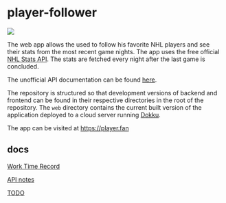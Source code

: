 # player-follower

![](https://github.com/slinden2/player-follower/workflows/Test%20and%20Deploy/badge.svg)

The web app allows the used to follow his favorite NHL players and see their stats from the most recent game nights. The app uses the free official [NHL Stats API](https://statsapi.web.nhl.com/api/v1/teams). The stats are fetched every night after the last game is concluded.

The unofficial API documentation can be found [here](https://gitlab.com/dword4/nhlapi).

The repository is structured so that development versions of backend and frontend can be found in their respective directories in the root of the repository. The `web` directory contains the current built version of the application deployed to a cloud server running [Dokku](http://dokku.viewdocs.io/dokku/).

The app can be visited at https://player.fan

## docs

[Work Time Record](https://github.com/slinden2/player-follower/blob/master/docs/worktimerecord.md)

[API notes](https://github.com/slinden2/player-follower/blob/master/docs/api-notes.md)

[TODO](https://github.com/slinden2/player-follower/blob/master/docs/todo.md)
